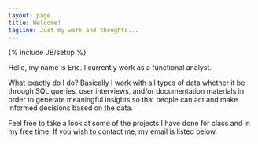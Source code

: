 ```yaml
---
layout: page
title: Welcome!
tagline: Just my work and thoughts...
---
```

{% include JB/setup %}

Hello, my name is Eric. I currently work as a functional analyst.

What exactly do I do? Basically I work with all types of data whether it be through SQL queries, user interviews, and/or documentation materials in order to generate meaningful insights so that people can act and make informed decisions based on the data.

Feel free to take a look at some of the projects I have done for class and in my free time. If you wish to contact me, my email is listed below.

<br/>